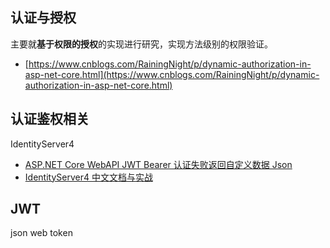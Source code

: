 ## 认证与授权
主要就**基于权限的授权**的实现进行研究，实现方法级别的权限验证。
- [https://www.cnblogs.com/RainingNight/p/dynamic-authorization-in-asp-net-core.html](https://www.cnblogs.com/RainingNight/p/dynamic-authorization-in-asp-net-core.html)


## 认证鉴权相关

IdentityServer4

- [ASP.NET Core WebAPI JWT Bearer 认证失败返回自定义数据 Json](https://blog.csdn.net/jasonsong2008/article/details/89226705)
- [IdentityServer4 中文文档与实战](https://www.cnblogs.com/stulzq/p/8119928.html)


## JWT

json web token

<RightMenu />